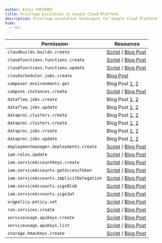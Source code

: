```yaml
---
author: Aloïs THÉVENOT
title: Privilege Escalation in Google Cloud Platform
description: Privilege escalation techniques for Google Cloud Platform (GCP)
hide:
  - toc
---
```


| Permission | Resources |
| ---------- | --------- |
| `cloudbuilds.builds.create` | [Script](https://github.com/RhinoSecurityLabs/GCP-IAM-Privilege-Escalation/blob/master/ExploitScripts/cloudbuild.builds.create.py) / [Blog Post](https://rhinosecuritylabs.com/gcp/working-as-intendedrce-to-iam-privilege-escalation-in-gcp)   |
| `cloudfunctions.functions.create` | [Script](https://github.com/RhinoSecurityLabs/GCP-IAM-Privilege-Escalation/blob/master/ExploitScripts/cloudfunctions.functions.create-call.py) / [Blog Post](https://rhinosecuritylabs.com/gcp/privilege-escalation-google-cloud-platform-part-1/) |
| `cloudfunctions.functions.update` | [Script](https://github.com/RhinoSecurityLabs/GCP-IAM-Privilege-Escalation/blob/master/ExploitScripts/cloudfunctions.functions.update.py) / [Blog Post](https://rhinosecuritylabs.com/gcp/privilege-escalation-google-cloud-platform-part-1/) |
| `cloudscheduler.jobs.create` | [Blog Post](https://rhinosecuritylabs.com/gcp/privilege-escalation-google-cloud-platform-part-1/) |
| `composer.environments.get` | Blog Post [1](https://security.love/blog/gcp/2020/11/22/lateral-movement-and-privesc-in-GCP.html), [2](https://www.xmcyber.com/blog/new-privilege-escalation-techniques-are-compromising-your-google-cloud-platform/) |
| `compute.instances.create` | [Script](https://github.com/RhinoSecurityLabs/GCP-IAM-Privilege-Escalation/blob/master/ExploitScripts/compute.instances.create.py) / [Blog Post](https://rhinosecuritylabs.com/gcp/privilege-escalation-google-cloud-platform-part-1/) |
| `dataflow.jobs.create` | Blog Post [1](https://security.love/blog/gcp/2020/11/22/lateral-movement-and-privesc-in-GCP.html), [2](https://www.xmcyber.com/blog/new-privilege-escalation-techniques-are-compromising-your-google-cloud-platform/) |
| `dataflow.jobs.update` | Blog Post [1](https://security.love/blog/gcp/2020/11/22/lateral-movement-and-privesc-in-GCP.html), [2](https://www.xmcyber.com/blog/new-privilege-escalation-techniques-are-compromising-your-google-cloud-platform/) |
| `dataproc.clusters.create` | Blog Post [1](https://security.love/blog/gcp/2020/11/22/lateral-movement-and-privesc-in-GCP.html), [2](https://www.xmcyber.com/blog/new-privilege-escalation-techniques-are-compromising-your-google-cloud-platform/) |
| `dataproc.clusters.create` | Blog Post [1](https://security.love/blog/gcp/2020/11/22/lateral-movement-and-privesc-in-GCP.html), [2](https://www.xmcyber.com/blog/new-privilege-escalation-techniques-are-compromising-your-google-cloud-platform/) |
| `dataproc.jobs.create` | Blog Post [1](https://security.love/blog/gcp/2020/11/22/lateral-movement-and-privesc-in-GCP.html), [2](https://www.xmcyber.com/blog/new-privilege-escalation-techniques-are-compromising-your-google-cloud-platform/) |
| `dataproc.jobs.update` | Blog Post [1](https://security.love/blog/gcp/2020/11/22/lateral-movement-and-privesc-in-GCP.html), [2](https://www.xmcyber.com/blog/new-privilege-escalation-techniques-are-compromising-your-google-cloud-platform/) |
| `deploymentmanager.deployments.create` | [Script](https://github.com/RhinoSecurityLabs/GCP-IAM-Privilege-Escalation/blob/master/ExploitScripts/deploymentmanager.deployments.create.py) / [Blog Post](https://rhinosecuritylabs.com/gcp/privilege-escalation-google-cloud-platform-part-1/) |
| `iam.roles.update` | [Script](https://github.com/RhinoSecurityLabs/GCP-IAM-Privilege-Escalation/blob/master/ExploitScripts/iam.roles.update.py) / [Blog Post](https://rhinosecuritylabs.com/gcp/privilege-escalation-google-cloud-platform-part-1/) |
| `iam.serviceAccountKeys.create` | [Script](https://github.com/RhinoSecurityLabs/GCP-IAM-Privilege-Escalation/blob/master/ExploitScripts/iam.serviceAccountKeys.create.py) / [Blog Post](https://rhinosecuritylabs.com/gcp/privilege-escalation-google-cloud-platform-part-1/) |
| `iam.serviceAccounts.getAccessToken` | [Script](https://github.com/RhinoSecurityLabs/GCP-IAM-Privilege-Escalation/blob/master/ExploitScripts/iam.serviceAccounts.getAccessToken.py) / [Blog Post](https://rhinosecuritylabs.com/gcp/privilege-escalation-google-cloud-platform-part-1/) |
| `iam.serviceAccounts.implicitDelegation` | [Script](https://github.com/RhinoSecurityLabs/GCP-IAM-Privilege-Escalation/blob/master/ExploitScripts/iam.serviceAccounts.implicitDelegation.py) / [Blog Post](https://rhinosecuritylabs.com/gcp/privilege-escalation-google-cloud-platform-part-1/) |
| `iam.serviceAccounts.signBlob` | [Script](https://github.com/RhinoSecurityLabs/GCP-IAM-Privilege-Escalation/blob/master/ExploitScripts/iam.serviceAccounts.signBlob-accessToken.py) / [Blog Post](https://rhinosecuritylabs.com/gcp/privilege-escalation-google-cloud-platform-part-1/) |
| `iam.serviceAccounts.signJwt` | [Script](https://github.com/RhinoSecurityLabs/GCP-IAM-Privilege-Escalation/blob/master/ExploitScripts/iam.serviceAccounts.signJWT.py) / [Blog Post](https://rhinosecuritylabs.com/gcp/privilege-escalation-google-cloud-platform-part-1/) |
| `orgpolicy.policy.set` | [Script](https://github.com/RhinoSecurityLabs/GCP-IAM-Privilege-Escalation/blob/master/ExploitScripts/orgpolicy.policy.set.py) / [Blog Post](https://rhinosecuritylabs.com/gcp/privilege-escalation-google-cloud-platform-part-2/) |
| `run.services.create` | [Script](https://github.com/RhinoSecurityLabs/GCP-IAM-Privilege-Escalation/blob/master/ExploitScripts/run.services.create.py) / [Blog Post](https://rhinosecuritylabs.com/gcp/privilege-escalation-google-cloud-platform-part-1/) |
| `serviceusage.apiKeys.create` | [Script](https://github.com/RhinoSecurityLabs/GCP-IAM-Privilege-Escalation/blob/master/ExploitScripts/serviceusage.apiKeys.create.py) / [Blog Post](https://rhinosecuritylabs.com/gcp/privilege-escalation-google-cloud-platform-part-2/) |
| `serviceusage.apiKeys.list` | [Script](https://github.com/RhinoSecurityLabs/GCP-IAM-Privilege-Escalation/blob/master/ExploitScripts/serviceusage.apiKeys.list.py) / [Blog Post](https://rhinosecuritylabs.com/gcp/privilege-escalation-google-cloud-platform-part-2/) |
| `storage.hmacKeys.create` | [Script](https://github.com/RhinoSecurityLabs/GCP-IAM-Privilege-Escalation/blob/master/ExploitScripts/storage.hmacKeys.create.py) / [Blog Post](https://rhinosecuritylabs.com/gcp/privilege-escalation-google-cloud-platform-part-2/) |